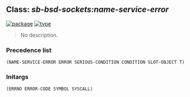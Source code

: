 ## Class: ***sb-bsd-sockets:name-service-error***
[![package](https://img.shields.io/badge/Package-SB--BSD--SOCKETS-5f9ea0.svg?style=social&colorA=999999)](../) [![type](https://img.shields.io/badge/Type-Class-5f9ea0.svg?style=social&colorA=999999)](../#class) 

> No description.

### Precedence list
```
(NAME-SERVICE-ERROR ERROR SERIOUS-CONDITION CONDITION SLOT-OBJECT T)
```
### Initargs
```
(ERRNO ERROR-CODE SYMBOL SYSCALL)
```
